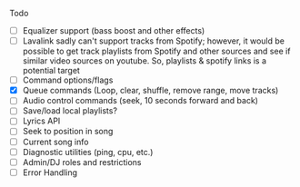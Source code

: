 Todo

- [ ] Equalizer support (bass boost and other effects)
- [ ] Lavalink sadly can't support tracks from Spotify; however, it would be possible to get track playlists from Spotify and other sources and see if similar video sources on youtube. So, playlists & spotify links is a potential target
- [ ] Command options/flags
- [x] Queue commands (Loop, clear, shuffle, remove range, move tracks)
- [ ] Audio control commands (seek, 10 seconds forward and back)
- [ ] Save/load local playlists?
- [ ] Lyrics API
- [ ] Seek to position in song
- [ ] Current song info
- [ ] Diagnostic utilities (ping, cpu, etc.)
- [ ] Admin/DJ roles and restrictions
- [ ] Error Handling
